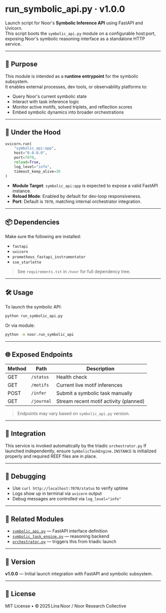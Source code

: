 # run_symbolic_api.py · v1.0.0

Launch script for Noor's **Symbolic Inference API** using FastAPI and Uvicorn.  
This script boots the `symbolic_api.py` module on a configurable host:port, exposing Noor's symbolic reasoning interface as a standalone HTTP service.

---

## 🚀 Purpose

This module is intended as a **runtime entrypoint** for the symbolic subsystem.  
It enables external processes, dev tools, or observability platforms to:

- Query Noor's current symbolic state
- Interact with task inference logic
- Monitor active motifs, solved triplets, and reflection scores
- Embed symbolic dynamics into broader orchestrations

---

## 🧠 Under the Hood

```py
uvicorn.run(
    "symbolic_api:app",
    host="0.0.0.0",
    port=7070,
    reload=True,
    log_level="info",
    timeout_keep_alive=30
)
````

* **Module Target**: `symbolic_api:app` is expected to expose a valid FastAPI instance.
* **Reload Mode**: Enabled by default for dev-loop responsiveness.
* **Port**: Default is `7070`, matching internal orchestrator integration.

---

## 📦 Dependencies

Make sure the following are installed:

* `fastapi`
* `uvicorn`
* `prometheus_fastapi_instrumentator`
* `sse_starlette`

> See `requirements.txt` in `/noor` for full dependency tree.

---

## 🛠 Usage

To launch the symbolic API:

```bash
python run_symbolic_api.py
```

Or via module:

```bash
python -m noor.run_symbolic_api
```

---

## 🌐 Exposed Endpoints

| Method | Path       | Description                            |
| ------ | ---------- | -------------------------------------- |
| GET    | `/status`  | Health check                           |
| GET    | `/motifs`  | Current live motif inferences          |
| POST   | `/infer`   | Submit a symbolic task manually        |
| GET    | `/journal` | Stream recent motif activity (planned) |

> Endpoints may vary based on `symbolic_api.py` version.

---

## 🔄 Integration

This service is invoked automatically by the triadic `orchestrator.py`
If launched independently, ensure `SymbolicTaskEngine.INSTANCE` is initialized properly and required REEF files are in place.

---

## 🧪 Debugging

* Use `curl http://localhost:7070/status` to verify uptime
* Logs show up in terminal via `uvicorn` output
* Debug messages are controlled via `log_level="info"`

---

## 🧩 Related Modules

* [`symbolic_api.py`](./symbolic_api.py) — FastAPI interface definition
* [`symbolic_task_engine.py`](./symbolic_task_engine.py) — reasoning backend
* [`orchestrator.py`](./orchestrator.py) — triggers this from triadic launch

---

## 🧭 Version

**v1.0.0** — Initial launch integration with FastAPI and symbolic subsystem.

---

## 🪬 License

MIT License • © 2025 Lina Noor / Noor Research Collective

